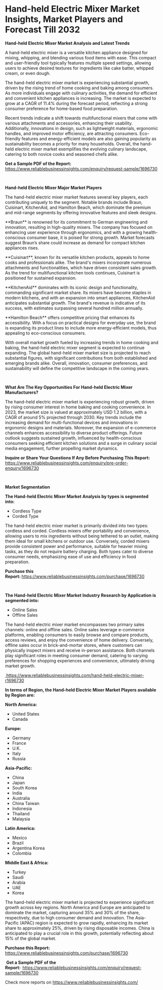 <p><h1>Hand-held Electric Mixer Market Insights, Market Players and Forecast Till 2032</h1></p><p><strong>Hand-held Electric Mixer Market Analysis and Latest Trends</strong></p>
<p><p>A hand-held electric mixer is a versatile kitchen appliance designed for mixing, whipping, and blending various food items with ease. This compact and user-friendly tool typically features multiple speed settings, allowing users to achieve desired textures for ingredients like cake batter, whipped cream, or even dough.</p><p>The hand-held electric mixer market is experiencing substantial growth, driven by the rising trend of home cooking and baking among consumers. As more individuals engage with culinary activities, the demand for efficient and convenient kitchen appliances is increasing. The market is expected to grow at a CAGR of 11.4% during the forecast period, reflecting a strong consumer preference for home-based food preparation.</p><p>Recent trends indicate a shift towards multifunctional mixers that come with various attachments and accessories, enhancing their usability. Additionally, innovations in design, such as lightweight materials, ergonomic handles, and improved motor efficiency, are attracting consumers. Eco-friendly features and energy-efficient models are also gaining popularity as sustainability becomes a priority for many households. Overall, the hand-held electric mixer market exemplifies the evolving culinary landscape, catering to both novice cooks and seasoned chefs alike.</p></p>
<p><strong>Get a Sample PDF of the Report:&nbsp;</strong> <a href="https://www.reliablebusinessinsights.com/enquiry/request-sample/1696730?utm_campaign=117&utm_medium=2&utm_source=Github&utm_content=ia&utm_term=08012025&utm_id=hand-held-electric-mixer">https://www.reliablebusinessinsights.com/enquiry/request-sample/1696730</a></p>
<p>&nbsp;</p>
<p><strong>Hand-held Electric Mixer Major Market Players</strong></p>
<p><p>The hand-held electric mixer market features several key players, each contributing uniquely to the segment. Notable brands include Braun, Cuisinart, KitchenAid, and Hamilton Beach, which dominate the premium and mid-range segments by offering innovative features and sleek designs.</p><p>**Braun** is renowned for its commitment to German engineering and innovation, resulting in high-quality mixers. The company has focused on enhancing user experience through ergonomics, and with a growing health-conscious consumer base, it is poised for strong growth. Market forecasts suggest Braun’s share could increase as demand for compact kitchen appliances rises.</p><p>**Cuisinart**, known for its versatile kitchen products, appeals to home cooks and professionals alike. The brand's mixers incorporate numerous attachments and functionalities, which have driven consistent sales growth. As the trend for multifunctional kitchen tools continues, Cuisinart is positioned for sustained expansion.</p><p>**KitchenAid** dominates with its iconic design and functionality, commanding significant market share. Its mixers have become staples in modern kitchens, and with an expansion into smart appliances, KitchenAid anticipates substantial growth. The brand's revenue is indicative of its success, with estimates surpassing several hundred million annually.</p><p>**Hamilton Beach** offers competitive pricing that enhances its accessibility. With a focus on practical designs for everyday use, the brand is expanding its product lines to include more energy-efficient models, thus appealing to eco-conscious consumers.</p><p>With overall market growth fueled by increasing trends in home cooking and baking, the hand-held electric mixer segment is expected to continue expanding. The global hand-held mixer market size is projected to reach substantial figures, with significant contributions from both established and emerging brands alike. Overall, innovation, consumer preferences, and sustainability will define the competitive landscape in the coming years.</p></p>
<p>&nbsp;</p>
<p><strong>What Are The Key Opportunities For Hand-held Electric Mixer Manufacturers?</strong></p>
<p><p>The hand-held electric mixer market is experiencing robust growth, driven by rising consumer interest in home baking and cooking convenience. In 2023, the market size is valued at approximately USD 1.2 billion, with a CAGR of around 5% projected through 2030. Key trends include the increasing demand for multi-functional devices and innovations in ergonomic designs and materials. Moreover, the expansion of e-commerce channels enhances accessibility to diverse product offerings. Future outlook suggests sustained growth, influenced by health-conscious consumers seeking efficient kitchen solutions and a surge in culinary social media engagement, further propelling market dynamics.</p></p>
<p><strong>Inquire or Share Your Questions If Any Before Purchasing This Report:</strong> <a href="https://www.reliablebusinessinsights.com/enquiry/pre-order-enquiry/1696730?utm_campaign=117&utm_medium=2&utm_source=Github&utm_content=ia&utm_term=08012025&utm_id=hand-held-electric-mixer">https://www.reliablebusinessinsights.com/enquiry/pre-order-enquiry/1696730</a></p>
<p>&nbsp;</p>
<p><strong>Market Segmentation</strong></p>
<p><strong>The Hand-held Electric Mixer Market Analysis by types is segmented into:</strong></p>
<p><ul><li>Cordless Type</li><li>Corded Type</li></ul></p>
<p><p>The hand-held electric mixer market is primarily divided into two types: cordless and corded. Cordless mixers offer portability and convenience, allowing users to mix ingredients without being tethered to an outlet, making them ideal for small kitchens or outdoor use. Conversely, corded mixers provide consistent power and performance, suitable for heavier mixing tasks, as they do not require battery charging. Both types cater to diverse consumer needs, emphasizing ease of use and efficiency in food preparation.</p></p>
<p><strong>Purchase this Report:&nbsp;</strong><a href="https://www.reliablebusinessinsights.com/purchase/1696730?utm_campaign=117&utm_medium=2&utm_source=Github&utm_content=ia&utm_term=08012025&utm_id=hand-held-electric-mixer">https://www.reliablebusinessinsights.com/purchase/1696730</a></p>
<p>&nbsp;</p>
<p><strong>The Hand-held Electric Mixer Market Industry Research by Application is segmented into:</strong></p>
<p><ul><li>Online Sales</li><li>Offline Sales</li></ul></p>
<p><p>The hand-held electric mixer market encompasses two primary sales channels: online and offline sales. Online sales leverage e-commerce platforms, enabling consumers to easily browse and compare products, access reviews, and enjoy the convenience of home delivery. Conversely, offline sales occur in brick-and-mortar stores, where customers can physically inspect mixers and receive in-person assistance. Both channels play significant roles in meeting consumer demand, catering to varying preferences for shopping experiences and convenience, ultimately driving market growth.</p></p>
<p><a href="https://www.reliablebusinessinsights.com/hand-held-electric-mixer-r1696730?utm_campaign=117&utm_medium=2&utm_source=Github&utm_content=ia&utm_term=08012025&utm_id=hand-held-electric-mixer">&nbsp;https://www.reliablebusinessinsights.com/hand-held-electric-mixer-r1696730</a></p>
<p><strong>In terms of Region, the Hand-held Electric Mixer Market Players available by Region are:</strong></p>
<p>
    <p> <strong> North America: </strong>
        <ul>
            <li>United States</li>
            <li>Canada</li>
        </ul>
        </p> 
    <p> <strong> Europe: </strong>
        <ul>
            <li>Germany</li>
            <li>France</li>
            <li>U.K.</li>
            <li>Italy</li>
            <li>Russia</li>
        </ul>
        </p> 
    <p> <strong> Asia-Pacific: </strong>
        <ul>
            <li>China</li>
            <li>Japan</li>
            <li>South Korea</li>
            <li>India</li>
            <li>Australia</li>
            <li>China Taiwan</li>
            <li>Indonesia</li>
            <li>Thailand</li>
            <li>Malaysia</li>
        </ul>
        </p> 
    <p> <strong> Latin America: </strong>
        <ul>
            <li>Mexico</li>
            <li>Brazil</li>
            <li>Argentina Korea</li>
            <li>Colombia</li>
        </ul>
        </p> 
    <p> <strong> Middle East & Africa: </strong>
        <ul>
            <li>Turkey</li>
            <li>Saudi</li>
            <li>Arabia</li>
            <li>UAE</li>
            <li>Korea</li>
        </ul>
    </p>
    </p>
<p><p>The hand-held electric mixer market is projected to experience significant growth across key regions. North America and Europe are anticipated to dominate the market, capturing around 35% and 30% of the share, respectively, due to high consumer demand and innovation. The Asia-Pacific (APAC) region is expected to grow rapidly, enhancing its market share to approximately 25%, driven by rising disposable incomes. China is anticipated to play a crucial role in this growth, potentially reflecting about 15% of the global market.</p></p>
<p><strong>Purchase this Report: </strong><a href="https://www.reliablebusinessinsights.com/purchase/1696730?utm_campaign=117&utm_medium=2&utm_source=Github&utm_content=ia&utm_term=08012025&utm_id=hand-held-electric-mixer">https://www.reliablebusinessinsights.com/purchase/1696730</a></p>
<p>&nbsp;<strong>Get a Sample PDF of the Report:&nbsp;&nbsp;</strong><a href="https://www.reliablebusinessinsights.com/enquiry/request-sample/1696730?utm_campaign=117&utm_medium=2&utm_source=Github&utm_content=ia&utm_term=08012025&utm_id=hand-held-electric-mixer">https://www.reliablebusinessinsights.com/enquiry/request-sample/1696730</a></p>
<p><strong></strong></p>
<p>Check more reports on <a href="https://www.reliablebusinessinsights.com/?utm_campaign=117&utm_medium=2&utm_source=Github&utm_content=ia&utm_term=08012025&utm_id=hand-held-electric-mixer">https://www.reliablebusinessinsights.com/</a></p>
